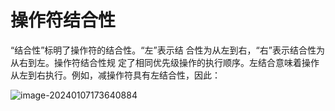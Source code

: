 # 操作符结合性

“结合性”标明了操作符的结合性。“左”表示结 合性为从左到右，“右”表示结合性为从右到左。操作符结合性规 定了相同优先级操作的执行顺序。左结合意味着操作从左到右执行。例如，减操作符具有左结合性，因此：

![image-20240107173640884](https://qiniucloud.qishilong.space/images/image-20240107173640884.png)